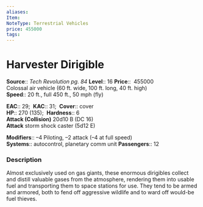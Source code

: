 ```yaml
---
aliases: 
Item:
NoteType: Terrestrial Vehicles
price: 455000
tags: 
---
```


# Harvester Dirigible

**Source**:: _Tech Revolution pg. 84_
**Level**:: 16
**Price**::  455000  
Colossal air vehicle (60 ft. wide, 100 ft. long, 40 ft. high)  
**Speed**:: 20 ft., full 450 ft., 50 mph (fly)  

**EAC**:: 29; 
**KAC**:: 31; 
**Cover**:: cover  
**HP**:: 270 (135); 
**Hardness**:: 6  
**Attack (Collision)** 20d10 B (DC 16)  
**Attack** storm shock caster (5d12 E)  

**Modifiers**:: –4 Piloting, –2 attack (–4 at full speed)  
**Systems**:: autocontrol, planetary comm unit
**Passengers**:: 12  

### Description

Almost exclusively used on gas giants, these enormous dirigibles collect and distill valuable gases from the atmosphere, rendering them into usable fuel and transporting them to space stations for use. They tend to be armed and armored, both to fend off aggressive wildlife and to ward off would-be fuel thieves.
